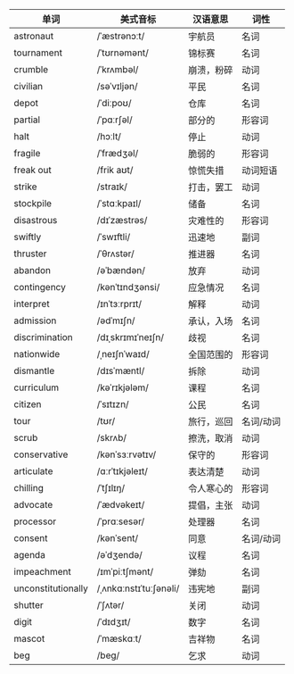 | 单词               | 美式音标               | 汉语意思   | 词性      |
| ------------------ | ---------------------- | ---------- | --------- |
| astronaut          | /ˈæstrənɔːt/           | 宇航员     | 名词      |
| tournament         | /ˈtʊrnəmənt/           | 锦标赛     | 名词      |
| crumble            | /ˈkrʌmbəl/             | 崩溃，粉碎 | 动词      |
| civilian           | /səˈvɪljən/            | 平民       | 名词      |
| depot              | /ˈdiːpoʊ/              | 仓库       | 名词      |
| partial            | /ˈpɑːrʃəl/             | 部分的     | 形容词    |
| halt               | /hɔːlt/                | 停止       | 动词      |
| fragile            | /ˈfrædʒəl/             | 脆弱的     | 形容词    |
| freak out          | /frik aʊt/             | 惊慌失措   | 动词短语  |
| strike             | /straɪk/               | 打击，罢工 | 动词      |
| stockpile          | /ˈstɑːkpaɪl/           | 储备       | 名词      |
| disastrous         | /dɪˈzæstrəs/           | 灾难性的   | 形容词    |
| swiftly            | /ˈswɪftli/             | 迅速地     | 副词      |
| thruster           | /ˈθrʌstər/             | 推进器     | 名词      |
| abandon            | /əˈbændən/             | 放弃       | 动词      |
| contingency        | /kənˈtɪndʒənsi/        | 应急情况   | 名词      |
| interpret          | /ɪnˈtɜːrprɪt/          | 解释       | 动词      |
| admission          | /ədˈmɪʃn/              | 承认，入场 | 名词      |
| discrimination     | /dɪˌskrɪmɪˈneɪʃn/      | 歧视       | 名词      |
| nationwide         | /ˌneɪʃnˈwaɪd/          | 全国范围的 | 形容词    |
| dismantle          | /dɪsˈmæntl/            | 拆除       | 动词      |
| curriculum         | /kəˈrɪkjələm/          | 课程       | 名词      |
| citizen            | /ˈsɪtɪzn/              | 公民       | 名词      |
| tour               | /tʊr/                  | 旅行，巡回 | 名词/动词 |
| scrub              | /skrʌb/                | 擦洗，取消 | 动词      |
| conservative       | /kənˈsɜːrvətɪv/        | 保守的     | 形容词    |
| articulate         | /ɑːrˈtɪkjəleɪt/        | 表达清楚   | 动词      |
| chilling           | /ˈtʃɪlɪŋ/              | 令人寒心的 | 形容词    |
| advocate           | /ˈædvəkeɪt/            | 提倡，主张 | 动词      |
| processor          | /ˈprɑːsesər/           | 处理器     | 名词      |
| consent            | /kənˈsent/             | 同意       | 名词/动词 |
| agenda             | /əˈdʒendə/             | 议程       | 名词      |
| impeachment        | /ɪmˈpiːtʃmənt/         | 弹劾       | 名词      |
| unconstitutionally | /ˌʌnkɑːnstɪˈtuːʃənəli/ | 违宪地     | 副词      |
| shutter            | /ˈʃʌtər/               | 关闭       | 动词      |
| digit              | /ˈdɪdʒɪt/              | 数字       | 名词      |
| mascot             | /ˈmæskɑːt/             | 吉祥物     | 名词      |
| beg                | /beɡ/                  | 乞求       | 动词      |
